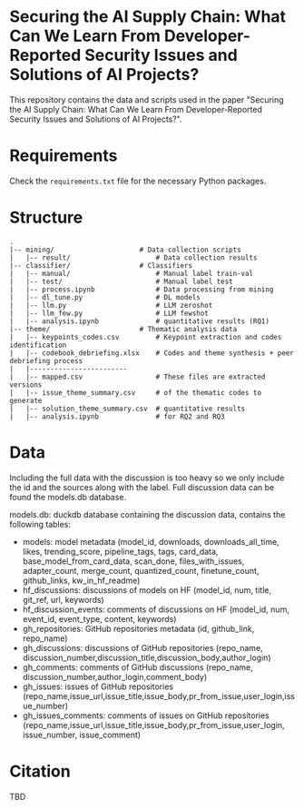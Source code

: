# Securing the AI Supply Chain: What Can We Learn From Developer-Reported Security Issues and Solutions of AI Projects?

This repository contains the data and scripts used in the paper
"Securing the AI Supply Chain: What Can We Learn From
Developer-Reported Security Issues and Solutions of AI Projects?".

# Requirements
Check the `requirements.txt` file for the necessary Python packages.

# Structure

```
.
|-- mining/                     # Data collection scripts
|   |-- result/                     # Data collection results
|-- classifier/                 # Classifiers
|   |-- manual/                     # Manual label train-val
|   |-- test/                       # Manual label test
|   |-- process.ipynb               # Data processing from mining
|   |-- dl_tune.py                  # DL models
|   |-- llm.py                      # LLM zeroshot
|   |-- llm_few.py                  # LLM fewshot
|   |-- analysis.ipynb              # quantitative results (RQ1)
|-- theme/                      # Thematic analysis data
|   |-- keypoints_codes.csv         # Keypoint extraction and codes identification
|   |-- codebook_debriefing.xlsx    # Codes and theme synthesis + peer debriefing process
|   |------------------------
|   |-- mapped.csv                  # These files are extracted versions
|   |-- issue_theme_summary.csv     # of the thematic codes to generate
|   |-- solution_theme_summary.csv  # quantitative results 
|   |-- analysis.ipynb              # for RQ2 and RQ3
```

# Data
Including the full data with the discussion is too heavy so we only include the id and the sources along with the label. Full discussion data can be found the models.db database.

models.db: duckdb database containing the discussion data, contains the following tables:
- models: model metadata (model_id, downloads, downloads_all_time, likes, trending_score, pipeline_tags, tags, card_data, base_model_from_card_data, scan_done, files_with_issues, adapter_count, merge_count, quantized_count, finetune_count, github_links, kw_in_hf_readme)
- hf_discussions: discussions of models on HF (model_id, num, title, git_ref, url, keywords)
- hf_discussion_events: comments of discussions on HF (model_id, num, event_id, event_type, content, keywords)
- gh_repositories: GitHub repositories metadata (id, github_link, repo_name)
- gh_discussions: discussions of GitHub repositories (repo_name, discussion_number,discussion_title,discussion_body,author_login)
- gh_comments: comments of GitHub discussions (repo_name, discussion_number,author_login,comment_body)
- gh_issues: issues of GitHub repositories (repo_name,issue_url,issue_title,issue_body,pr_from_issue,user_login,issue_number)
- gh_issues_comments: comments of issues on GitHub repositories (repo_name,issue_url,issue_title,issue_body,pr_from_issue,user_login, issue_number, issue_comment)



# Citation
TBD

